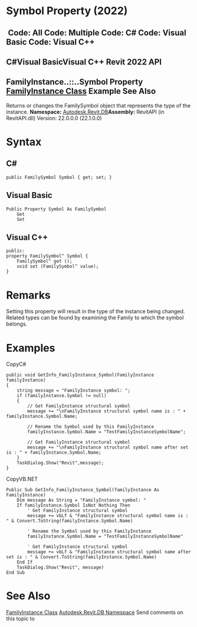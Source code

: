 # Symbol Property (2022)

﻿
 Code: All Code: Multiple Code: C# Code: Visual Basic Code: Visual C++   
---  
C#Visual BasicVisual C++
Revit 2022 API  
---  
FamilyInstance..::..Symbol Property   
[FamilyInstance Class](0d2231f8-91e6-794f-92ae-16aad8014b27.md "FamilyInstance Class") Example See Also  
---  
Returns or changes the FamilySymbol object that represents the type of the instance.
**Namespace:** [Autodesk.Revit.DB](87546ba7-461b-c646-cbb1-2cb8f5bff8b2.md "Autodesk.Revit.DB Namespace")**Assembly:** RevitAPI (in RevitAPI.dll) Version: 22.0.0.0 (22.1.0.0)
# Syntax
C#  
---  
```text
public FamilySymbol Symbol { get; set; }
```
  
Visual Basic  
---  
```text
Public Property Symbol As FamilySymbol
	Get
	Set
```
  
Visual C++  
---  
```text
public:
property FamilySymbol^ Symbol {
	FamilySymbol^ get ();
	void set (FamilySymbol^ value);
}
```
  
# Remarks
Setting this property will result in the type of the instance being changed. Related types can be found by examining the Family to which the symbol belongs.
# Examples
CopyC#
```text
public void GetInfo_FamilyInstance_Symbol(FamilyInstance familyInstance)
{
    string message = "FamilyInstance symbol: ";
    if (familyInstance.Symbol != null)
    {
        // Get FamilyInstance structural symbol
        message += "\nFamilyInstance structural symbol name is : " + familyInstance.Symbol.Name;

        // Rename the Symbol used by this FamilyInstance
        familyInstance.Symbol.Name = "TestFamilyInstanceSymbolName";

        // Get FamilyInstance structural symbol
        message += "\nFamilyInstance structural symbol name after set is : " + familyInstance.Symbol.Name;
    }
    TaskDialog.Show("Revit",message);
}
```

CopyVB.NET
```text
Public Sub GetInfo_FamilyInstance_Symbol(familyInstance As FamilyInstance)
    Dim message As String = "FamilyInstance symbol: "
    If familyInstance.Symbol IsNot Nothing Then
        ' Get FamilyInstance structural symbol
        message += vbLf & "FamilyInstance structural symbol name is : " & Convert.ToString(familyInstance.Symbol.Name)

        ' Rename the Symbol used by this FamilyInstance
        familyInstance.Symbol.Name = "TestFamilyInstanceSymbolName"

        ' Get FamilyInstance structural symbol
        message += vbLf & "FamilyInstance structural symbol name after set is : " & Convert.ToString(familyInstance.Symbol.Name)
    End If
    TaskDialog.Show("Revit", message)
End Sub
```

# See Also
[FamilyInstance Class](0d2231f8-91e6-794f-92ae-16aad8014b27.md "FamilyInstance Class")
[Autodesk.Revit.DB Namespace](87546ba7-461b-c646-cbb1-2cb8f5bff8b2.md "Autodesk.Revit.DB Namespace")
Send comments on this topic to 
